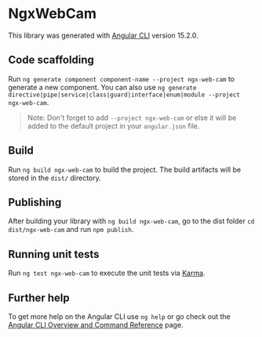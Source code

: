 # NgxWebCam

This library was generated with [Angular CLI](https://github.com/angular/angular-cli) version 15.2.0.

## Code scaffolding

Run `ng generate component component-name --project ngx-web-cam` to generate a new component. You can also use `ng generate directive|pipe|service|class|guard|interface|enum|module --project ngx-web-cam`.
> Note: Don't forget to add `--project ngx-web-cam` or else it will be added to the default project in your `angular.json` file. 

## Build

Run `ng build ngx-web-cam` to build the project. The build artifacts will be stored in the `dist/` directory.

## Publishing

After building your library with `ng build ngx-web-cam`, go to the dist folder `cd dist/ngx-web-cam` and run `npm publish`.

## Running unit tests

Run `ng test ngx-web-cam` to execute the unit tests via [Karma](https://karma-runner.github.io).

## Further help

To get more help on the Angular CLI use `ng help` or go check out the [Angular CLI Overview and Command Reference](https://angular.io/cli) page.
